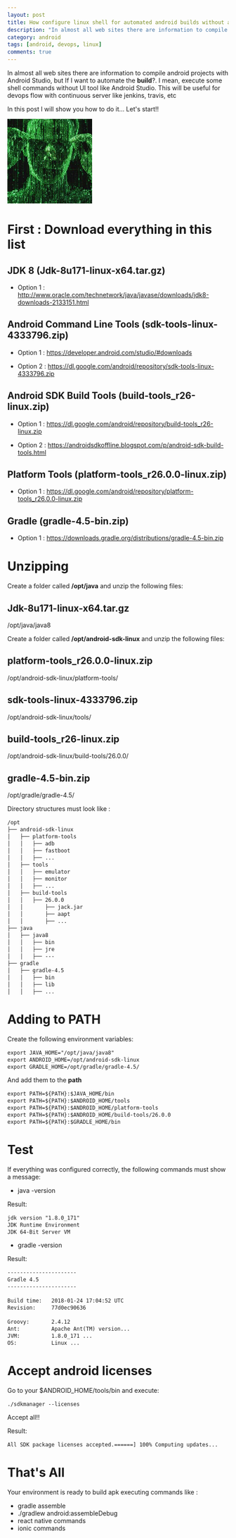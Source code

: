 ```yaml
---
layout: post
title: How configure linux shell for automated android builds without android studio
description: "In almost all web sites there are information to compile android projects with Android Studio..."
category: android
tags: [android, devops, linux]
comments: true  
---
```


In almost all web sites there are information to compile android projects with Android Studio, but If I want to automate the **build**?. I mean, execute some shell commands without UI tool like Android Studio. This will be useful for devops flow with continuous server like jenkins, travis, etc

In this post I will show you how to do it... Let's start!!

![neo-shell-face](https://raw.githubusercontent.com/jrichardsz/static_resources/master/neo-shell-face.png)

# First : Download everything in this list

## JDK 8 (Jdk-8u171-linux-x64.tar.gz)

- Option 1 : http://www.oracle.com/technetwork/java/javase/downloads/jdk8-downloads-2133151.html

## Android Command Line Tools (sdk-tools-linux-4333796.zip)

- Option 1 : https://developer.android.com/studio/#downloads

- Option 2 : https://dl.google.com/android/repository/sdk-tools-linux-4333796.zip

## Android SDK Build Tools (build-tools_r26-linux.zip)

- Option 1 : https://dl.google.com/android/repository/build-tools_r26-linux.zip

- Option 2 : https://androidsdkoffline.blogspot.com/p/android-sdk-build-tools.html

## Platform Tools (platform-tools_r26.0.0-linux.zip)

- Option 1 : https://dl.google.com/android/repository/platform-tools_r26.0.0-linux.zip


## Gradle (gradle-4.5-bin.zip)

- Option 1 : https://downloads.gradle.org/distributions/gradle-4.5-bin.zip

# Unzipping

Create a folder called **/opt/java** and unzip the following files:

## Jdk-8u171-linux-x64.tar.gz

/opt/java/java8

Create a folder called **/opt/android-sdk-linux** and unzip the following files:

## platform-tools_r26.0.0-linux.zip

/opt/android-sdk-linux/platform-tools/

## sdk-tools-linux-4333796.zip

/opt/android-sdk-linux/tools/

## build-tools_r26-linux.zip

/opt/android-sdk-linux/build-tools/26.0.0/

## gradle-4.5-bin.zip

/opt/gradle/gradle-4.5/


Directory structures must look like :

```
/opt
├── android-sdk-linux
│   ├── platform-tools
│   │   ├── adb
│   │   ├── fastboot
│   │   ├── ...
│   ├── tools
│   │   ├── emulator
│   │   ├── monitor
│   │   ├── ...
│   ├── build-tools
│   │   ├── 26.0.0
│   │       ├── jack.jar
│   │       ├── aapt
│   │       ├── ...
├── java
│   ├── java8
│   │   ├── bin
│   │   ├── jre
│   │   ├── ---
├── gradle
│   ├── gradle-4.5
│   │   ├── bin
│   │   ├── lib
│   │   ├── ...

```

# Adding to PATH

Create the following environment variables:

```
export JAVA_HOME="/opt/java/java8"
export ANDROID_HOME=/opt/android-sdk-linux
export GRADLE_HOME=/opt/gradle/gradle-4.5/
```

And add them to the **path**

```
export PATH=${PATH}:$JAVA_HOME/bin
export PATH=${PATH}:$ANDROID_HOME/tools
export PATH=${PATH}:$ANDROID_HOME/platform-tools
export PATH=${PATH}:$ANDROID_HOME/build-tools/26.0.0
export PATH=${PATH}:$GRADLE_HOME/bin
```

# Test

If everything was configured correctly, the following commands must show a message:

- java -version

Result:

```
jdk version "1.8.0_171"
JDK Runtime Environment
JDK 64-Bit Server VM
```

- gradle -version

Result:

```
----------------------
Gradle 4.5
----------------------

Build time:   2018-01-24 17:04:52 UTC
Revision:     77d0ec90636

Groovy:       2.4.12
Ant:          Apache Ant(TM) version...
JVM:          1.8.0_171 ...
OS:           Linux ...
```

# Accept android licenses

Go to your $ANDROID_HOME/tools/bin and execute:

```
./sdkmanager --licenses
```

Accept all!!

Result:

```
All SDK package licenses accepted.======] 100% Computing updates...
```

# That's All

Your environment is ready to build apk executing commands like :

- gradle assemble
- ./gradlew android:assembleDebug
- react native commands
- ionic commands
